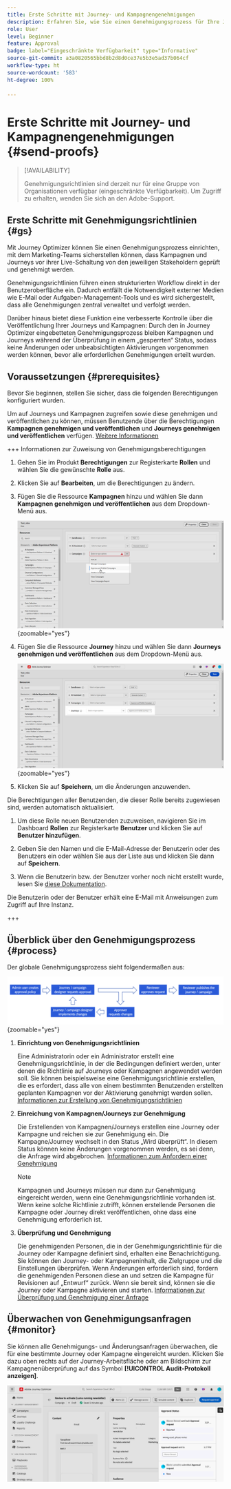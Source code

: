 ```yaml
---
title: Erste Schritte mit Journey- und Kampagnengenehmigungen
description: Erfahren Sie, wie Sie einen Genehmigungsprozess für Ihre Journeys und Kampagnen einrichten.
role: User
level: Beginner
feature: Approval
badge: label="Eingeschränkte Verfügbarkeit" type="Informative"
source-git-commit: a3a0820565bbd8b2d8d0ce37e5b3e5ad37b064cf
workflow-type: ht
source-wordcount: '583'
ht-degree: 100%

---
```



# Erste Schritte mit Journey- und Kampagnengenehmigungen {#send-proofs}

>[!AVAILABILITY]
>
> Genehmigungsrichtlinien sind derzeit nur für eine Gruppe von Organisationen verfügbar (eingeschränkte Verfügbarkeit). Um Zugriff zu erhalten, wenden Sie sich an den Adobe-Support.

## Erste Schritte mit Genehmigungsrichtlinien {#gs}

Mit Journey Optimizer können Sie einen Genehmigungsprozess einrichten, mit dem Marketing-Teams sicherstellen können, dass Kampagnen und Journeys vor ihrer Live-Schaltung von den jeweiligen Stakeholdern geprüft und genehmigt werden.

Genehmigungsrichtlinien führen einen strukturierten Workflow direkt in der Benutzeroberfläche ein. Dadurch entfällt die Notwendigkeit externer Medien wie E-Mail oder Aufgaben-Management-Tools und es wird sichergestellt, dass alle Genehmigungen zentral verwaltet und verfolgt werden.

Darüber hinaus bietet diese Funktion eine verbesserte Kontrolle über die Veröffentlichung Ihrer Journeys und Kampagnen: Durch den in Journey Optimizer eingebetteten Genehmigungsprozess bleiben Kampagnen und Journeys während der Überprüfung in einem „gesperrten“ Status, sodass keine Änderungen oder unbeabsichtigten Aktivierungen vorgenommen werden können, bevor alle erforderlichen Genehmigungen erteilt wurden.

## Voraussetzungen {#prerequisites}

Bevor Sie beginnen, stellen Sie sicher, dass die folgenden Berechtigungen konfiguriert wurden.

Um auf Journeys und Kampagnen zugreifen sowie diese genehmigen und veröffentlichen zu können, müssen Benutzende über die Berechtigungen **Kampagnen genehmigen und veröffentlichen** und **Journeys genehmigen und veröffentlichen** verfügen. [Weitere Informationen](../administration/permissions.md)

+++  Informationen zur Zuweisung von Genehmigungsberechtigungen

1. Gehen Sie im Produkt **Berechtigungen** zur Registerkarte **Rollen** und wählen Sie die gewünschte **Rolle** aus.

1. Klicken Sie auf **Bearbeiten**, um die Berechtigungen zu ändern.

1. Fügen Sie die Ressource **Kampagnen** hinzu und wählen Sie dann **Kampagnen genehmigen und veröffentlichen** aus dem Dropdown-Menü aus.

   ![](assets/permissions_approval.png){zoomable="yes"}

1. Fügen Sie die Ressource **Journey** hinzu und wählen Sie dann **Journeys genehmigen und veröffentlichen** aus dem Dropdown-Menü aus.

   ![](assets/permissions_approval_2.png){zoomable="yes"}

1. Klicken Sie auf **Speichern**, um die Änderungen anzuwenden.

Die Berechtigungen aller Benutzenden, die dieser Rolle bereits zugewiesen sind, werden automatisch aktualisiert.

1. Um diese Rolle neuen Benutzenden zuzuweisen, navigieren Sie im Dashboard **Rollen** zur Registerkarte **Benutzer** und klicken Sie auf **Benutzer hinzufügen**.

1. Geben Sie den Namen und die E-Mail-Adresse der Benutzerin oder des Benutzers ein oder wählen Sie aus der Liste aus und klicken Sie dann auf **Speichern**.

1. Wenn die Benutzerin bzw. der Benutzer vorher noch nicht erstellt wurde, lesen Sie [diese Dokumentation](https://experienceleague.adobe.com/de/docs/experience-platform/access-control/abac/permissions-ui/users).

Die Benutzerin oder der Benutzer erhält eine E-Mail mit Anweisungen zum Zugriff auf Ihre Instanz.

+++

## Überblick über den Genehmigungsprozess {#process}

Der globale Genehmigungsprozess sieht folgendermaßen aus:

![](assets/approval-process.png){zoomable="yes"}

1. **Einrichtung von Genehmigungsrichtlinien**

   Eine Administratorin oder ein Administrator erstellt eine Genehmigungsrichtlinie, in der die Bedingungen definiert werden, unter denen die Richtlinie auf Journeys oder Kampagnen angewendet werden soll. Sie können beispielsweise eine Genehmigungsrichtlinie erstellen, die es erfordert, dass alle von einem bestimmten Benutzenden erstellten geplanten Kampagnen vor der Aktivierung genehmigt werden sollen. [Informationen zur Erstellung von Genehmigungsrichtlinien](approval-policies.md)

1. **Einreichung von Kampagnen/Journeys zur Genehmigung**

   Die Erstellenden von Kampagnen/Journeys erstellen eine Journey oder Kampagne und reichen sie zur Genehmigung ein. Die Kampagne/Journey wechselt in den Status „Wird überprüft“. In diesem Status können keine Änderungen vorgenommen werden, es sei denn, die Anfrage wird abgebrochen. [Informationen zum Anfordern einer Genehmigung](request-approval.md)

   >[!NOTE]
   >
   >Kampagnen und Journeys müssen nur dann zur Genehmigung eingereicht werden, wenn eine Genehmigungsrichtlinie vorhanden ist. Wenn keine solche Richtlinie zutrifft, können erstellende Personen die Kampagne oder Journey direkt veröffentlichen, ohne dass eine Genehmigung erforderlich ist.

1. **Überprüfung und Genehmigung**

   Die genehmigenden Personen, die in der Genehmigungsrichtlinie für die Journey oder Kampagne definiert sind, erhalten eine Benachrichtigung. Sie können den Journey- oder Kampagneninhalt, die Zielgruppe und die Einstellungen überprüfen. Wenn Änderungen erforderlich sind, fordern die genehmigenden Personen diese an und setzen die Kampagne für Revisionen auf „Entwurf“ zurück. Wenn sie bereit sind, können sie die Journey oder Kampagne aktivieren und starten. [Informationen zur Überprüfung und Genehmigung einer Anfrage](review-approve-request.md)

## Überwachen von Genehmigungsanfragen {#monitor}

Sie können alle Genehmigungs- und Änderungsanfragen überwachen, die für eine bestimmte Journey oder Kampagne eingereicht wurden. Klicken Sie dazu oben rechts auf der Journey-Arbeitsfläche oder am Bildschirm zur Kampagnenüberprüfung auf das Symbol **[!UICONTROL Audit-Protokoll anzeigen]**.

![](assets/monitor-requests.png)
